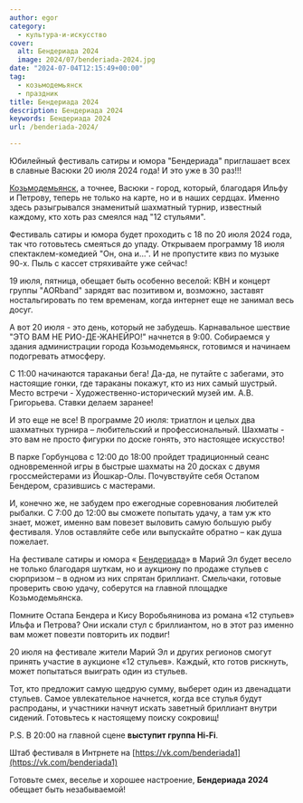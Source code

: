 ```yaml
---
author: egor
category:
  - культура-и-искусство
cover:
  alt: Бендериада 2024
  image: 2024/07/benderiada-2024.jpg
date: "2024-07-04T12:15:49+00:00"
tag:
  - козьмодемьянск
  - праздник
title: Бендериада 2024
description: Бендериада 2024
keywords: Бендериада 2024
url: /benderiada-2024/

---
```

Юбилейный фестиваль сатиры и юмора "Бендериада" приглашает всех в славные Васюки 20 июля 2024 года! И это уже в 30 раз!!!

[Козьмодемьянск](/port-kozmodemyansk/), а точнее, Васюки \- город, который, благодаря Ильфу и Петрову, теперь не только на карте, но и в наших сердцах. Именно здесь разыгрывался знаменитый шахматный турнир, известный каждому, кто хоть раз смеялся над "12 стульями".

Фестиваль сатиры и юмора будет проходить с 18 по 20 июля 2024 года, так что готовьтесь смеяться до упаду. Открываем программу 18 июля спектаклем-комедией "Он, она и...". И не пропустите квиз по музыке 90-х. Пыль с кассет стряхивайте уже сейчас!

19 июля, пятница, обещает быть особенно веселой: КВН и концерт группы "AORband" зарядят вас позитивом и, возможно, заставят ностальгировать по тем временам, когда интернет еще не занимал весь досуг.

А вот 20 июля - это день, который не забудешь. Карнавальное шествие "ЭТО ВАМ НЕ РИО-ДЕ-ЖАНЕЙРО!" начнется в 9:00. Собираемся у здания администрации города Козьмодемьянск, готовимся и начинаем подогревать атмосферу.

С 11:00 начинаются тараканьи бега! Да-да, не путайте с забегами, это настоящие гонки, где тараканы покажут, кто из них самый шустрый. Место встречи - Художественно-исторический музей им. А.В. Григорьева. Ставки делаем заранее!

И это еще не все! В программе 20 июля: триатлон и целых два шахматных турнира – любительский и профессиональный. Шахматы - это вам не просто фигурки по доске гонять, это настоящее искусство!

В парке Горбунцова с 12:00 до 18:00 пройдет традиционный сеанс одновременной игры в быстрые шахматы на 20 досках с двумя гроссмейстерами из Йошкар-Олы. Почувствуйте себя Остапом Бендером, сразившись с мастерами.

И, конечно же, не забудем про ежегодные соревнования любителей рыбалки. С 7:00 до 12:00 вы сможете попытать удачу, а там уж кто знает, может, именно вам повезет выловить самую большую рыбу фестиваля. Улов оставляйте себе или выпускайте обратно – как душа пожелает.

На фестивале сатиры и юмора « [Бендериада](/benderiada/)» в Марий Эл будет весело не только благодаря шуткам, но и аукциону по продаже стульев с сюрпризом – в одном из них спрятан бриллиант. Смельчаки, готовые проверить свою удачу, соберутся на главной площадке Козьмодемьянска.

Помните Остапа Бендера и Кису Воробьянинова из романа «12 стульев» Ильфа и Петрова? Они искали стул с бриллиантом, но в этот раз именно вам может повезти повторить их подвиг!

20 июля на фестивале жители Марий Эл и других регионов смогут принять участие в аукционе «12 стульев». Каждый, кто готов рискнуть, может попытаться выиграть один из стульев.

Тот, кто предложит самую щедрую сумму, выберет один из двенадцати стульев. Самое увлекательное начнется, когда все стулья будут распроданы, и участники начнут искать заветный бриллиант внутри сидений. Готовьтесь к настоящему поиску сокровищ!

P.S. В 20:00 на главной сцене **выступит группа Hi-Fi**.

Штаб фестиваля в Интрнете на [https://vk.com/benderiada1](https://vk.com/benderiada1)

Готовьте смех, веселье и хорошее настроение, **Бендериада 2024** обещает быть незабываемой!
